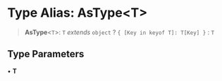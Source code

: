 # Type Alias: AsType\<T\>

> **AsType**\<`T`\>: `T` *extends* `object` ? `{ [Key in keyof T]: T[Key] }` : `T`

## Type Parameters

• **T**
